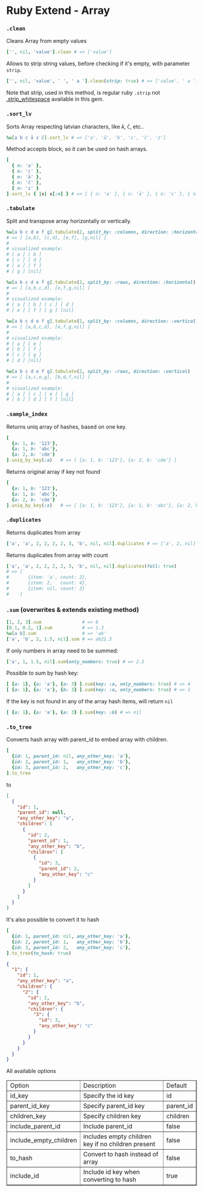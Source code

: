 # Ruby Extend - Array



### `.clean`
Cleans Array from empty values
```ruby
['', nil, 'value'].clean # => ['value']
```
Allows to strip string values, before checking if it's empty, with parameter `strip`.
```ruby
['', nil, 'value', ' ', ' a '].clean(strip: true) # => ['value', ' a ']
```
Note that strip, used in this method, is regular ruby `.strip` not
[.strip_whitespace](https://github.com/EdCordata-Ruby-Gems/ruby_extended/blob/master/documentation/string.md#strip_whitespace)
available in this gem.



### `.sort_lv`
Sorts Array respecting latvian characters, like `Ā`, `Č`, etc..
```ruby
%w[a b c ā z č].sort_lv # => ['a', 'ā', 'b', 'c', 'č', 'z']
```
Method accepts block, so it can be used on hash arrays.
```ruby
[
  { n: 'a' },
  { n: 'c' },
  { n: 'ā' },
  { n: 'č' },
  { n: 'z' }
].sort_lv { |x| x[:n] } # => [ { n: 'a' }, { n: 'ā' }, { n: 'c' }, { n: 'č' }, { n: 'z' } ]
```


### `.tabulate`
Split and transpose array horizontally or vertically.
```ruby
%w[a b c d e f g].tabulate(2, split_by: :columns, direction: :horizontal)
# => [ [a,b], [c,d], [e,f], [g,nil] ]
#
# visualized example:
# [ a ] [ b ]
# [ c ] [ d ]
# [ e ] [ f ]
# [ g ] [nil] 
```
```ruby
%w[a b c d e f g].tabulate(2, split_by: :rows, direction: :horizontal)
# => [ [a,b,c,d], [e,f,g,nil] ]
#
# visualized example:
# [ a ] [ b ] [ c ] [ d ]
# [ e ] [ f ] [ g ] [nil] 
```
```ruby
%w[a b c d e f g].tabulate(2, split_by: :columns, direction: :vertical)
# => [ [a,b,c,d], [e,f,g,nil] ]
#
# visualized example:
# [ a ] [ e ]
# [ b ] [ f ]
# [ c ] [ g ]
# [ d ] [nil] 
```
```ruby
%w[a b c d e f g].tabulate(2, split_by: :rows, direction: :vertical)
# => [ [a,c,e,g], [b,d,f,nil] ]
#
# visualized example:
# [ a ] [ c ] [ e ] [ g ]
# [ b ] [ d ] [ f ] [nil]
```


### `.sample_index`
Returns uniq array of hashes, based on one key.
```ruby
[
  {a: 1, b: '123'},
  {a: 1, b: 'abc'},
  {a: 2, b: 'cde'}
].uniq_by_key(:a)   # => [ {a: 1, b: '123'}, {a: 2, b: 'cde'} ]
```
Returns original array if key not found
```ruby
[
  {a: 1, b: '123'},
  {a: 1, b: 'abc'},
  {a: 2, b: 'cde'}
].uniq_by_key(:x)   # => [ {a: 1, b: '123'}, {a: 1, b: 'abc'}, {a: 2, b: 'cde'} ]
```


### `.duplicates`
Returns duplicates from array
```ruby
['a', 'a', 2, 2, 2, 2, 3, 'b', nil, nil].duplicates # => ['a', 2, nil]
```
Returns duplicates from array with count
```ruby
['a', 'a', 2, 2, 2, 2, 3, 'b', nil, nil].duplicates(full: true)
# => [
#       {item: 'a', count: 2},
#       {item: 2,   count: 4},
#       {item: nil, count: 2}
#    ]
```


### `.sum` (overwrites & extends existing method)
```ruby
[1, 2, 3].sum               # => 6
[0.1, 0.2, 1].sum           # => 1.3
%w[a b].sum                 # => 'ab'
['a', 'b', 2, 1.5, nil].sum # => ab21.5
```
If only numbers in array need to be summed:
```ruby
['a', 1, 1.5, nil].sum(only_numbers: true) # => 2.5
```
Possible to sum by hash key:
```ruby
[ {a: 1}, {a: 'a'}, {a: 3} ].sum(key: :a, only_numbers: true) # => 4
[ {a: 1}, {a: 'a'}, {b: 3} ].sum(key: :a, only_numbers: true) # => 1
```
If the key is not found in any of the array hash items, will return `nil`
```ruby
[ {a: 1}, {a: 'a'}, {a: 3} ].sum(key: :b) # => nil
```


### `.to_tree`
Converts hash array with parent_id to embed array with children.
```ruby
[
  {id: 1, parent_id: nil, any_other_key: 'a'},
  {id: 2, parent_id: 1,   any_other_key: 'b'},
  {id: 3, parent_id: 2,   any_other_key: 'c'},
].to_tree
```
to
```json
[                                
  {                              
    "id": 1,                     
    "parent_id": null,           
    "any_other_key": "a",        
    "children": [                
      {                          
        "id": 2,                 
        "parent_id": 1,          
        "any_other_key": "b",    
        "children": [            
          {                      
            "id": 3,             
            "parent_id": 2,      
            "any_other_key": "c" 
          }                      
        ]                        
      }                          
    ]                            
  }                              
]                                
```
It's also possible to convert it to hash
```ruby
[
  {id: 1, parent_id: nil, any_other_key: 'a'},
  {id: 2, parent_id: 1,   any_other_key: 'b'},
  {id: 3, parent_id: 2,   any_other_key: 'c'},
].to_tree(to_hash: true)
```
```json
{
  "1": {
    "id": 1,
    "any_other_key": "a",
    "children": {
      "2": {
        "id": 2,
        "any_other_key": "b",
        "children": {
          "3": {
            "id": 3,
            "any_other_key": "c"
          }
        }
      }
    }
  }
}
```
All available options
<table border="1">
  <thead>
    <tr>
      <td>Option</td>
      <td>Description</td>
      <td>Default</td>
    </tr>
  </thead>
  <tbody>
    <tr>
      <td>id_key</td>
      <td>Specify the id key</td>
      <td>id</td>
    </tr>
    <tr>
      <td>parent_id_key</td>
      <td>Specify parent_id key</td>
      <td>parent_id</td>
    </tr>
    <tr>
      <td>children_key</td>
      <td>Specify children key</td>
      <td>children</td>
    </tr>
    <tr>
      <td>include_parent_id</td>
      <td>Include parent_id</td>
      <td>false</td>
    </tr>
    <tr>
      <td>include_empty_children</td>
      <td>includes empty children key if no children present</td>
      <td>false</td>
    </tr>
    <tr>
      <td>to_hash</td>
      <td>Convert to hash instead of array</td>
      <td>false</td>
    </tr>
    <tr>
      <td>include_id</td>
      <td>Include id key when converting to hash</td>
      <td>true</td>
    </tr>
  </tbody>
</table>
